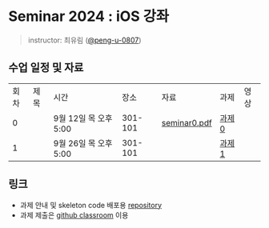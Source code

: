 # Seminar 2024 : iOS 강좌

> instructor: 최유림 ([@peng-u-0807](https://github.com/peng-u-0807))

## 수업 일정 및 자료
<table>
  <tr>
    <td>회차</td>
    <td>제목</td>
    <td>시간</td>
    <td>장소</td>
    <td>자료</td>
    <td>과제</td>
    <td>영상</td>
  </tr>
  <tr>
    <td>0</td>
    <td></td>
    <td>9월 12일 목 오후 5:00</td>
    <td>301-101</td>
    <td><A href="https://github.com/wafflestudio/seminar-2024/blob/main/ios/seminar0/seminar0.pdf"> seminar0.pdf </A></td>
    <td><A href="https://github.com/wafflestudio/seminar-2024-ios-assignment/tree/main/assignment0"> 과제0 </A></td>
    <td></td>
  </tr>
  <tr>
    <td>1</td>
    <td></td>
    <td>9월 26일 목 오후 5:00</td>
    <td>301-101</td>
    <td></td>
    <td><A href="https://github.com/wafflestudio/seminar-2024-ios-assignment/tree/main/assignment1"> 과제1 </A></td>
    <td></td>
  </tr>
  </table>

## 링크
- 과제 안내 및 skeleton code 배포용 [repository](https://github.com/wafflestudio/seminar-2024-ios-assignment/tree/main)
- 과제 제출은 [github classroom](https://github.com/orgs/wafflestudio22-5/repositories) 이용

